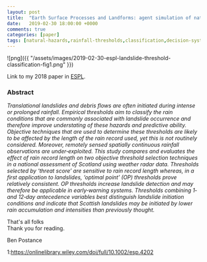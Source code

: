 ```yaml
---
layout: post
title:  "Earth Surface Processes and Landforms: agent simulation of natural hazards in complex networks"
date:   2019-02-30 18:00:00 +0000
comments: true
categories: [paper]
tags: [natural-hazards,rainfall-thresholds,classification,decision-systems]
---
```


![png]({{ "/assets/images/2019-02-30-espl-landslide-threshold-classification-fig1.png" }})

Link to my 2018 paper in [ESPL](https://onlinelibrary.wiley.com/doi/full/10.1002/esp.4202).

### Abstract
*Translational landslides and debris flows are often initiated during intense or prolonged rainfall. Empirical thresholds aim to classify the rain conditions that are commonly associated with landslide occurrence and therefore improve understating of these hazards and predictive ability. Objective techniques that are used to determine these thresholds are likely to be affected by the length of the rain record used, yet this is not routinely considered. Moreover, remotely sensed spatially continuous rainfall observations are under‐exploited. This study compares and evaluates the effect of rain record length on two objective threshold selection techniques in a national assessment of Scotland using weather radar data. Thresholds selected by ‘threat score’ are sensitive to rain record length whereas, in a first application to landslides, ‘optimal point’ (OP) thresholds prove relatively consistent. OP thresholds increase landslide detection and may therefore be applicable in early‐warning systems. Thresholds combining 1‐ and 12‐day antecedence variables best distinguish landslide initiation conditions and indicate that Scottish landslides may be initiated by lower rain accumulation and intensities than previously thought.*

That's all folks<BR>
Thank you for reading.

Ben Postance

1:https://onlinelibrary.wiley.com/doi/full/10.1002/esp.4202
